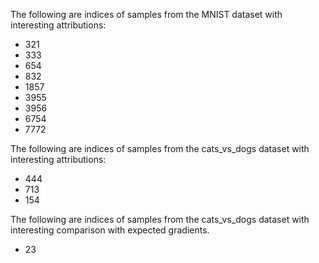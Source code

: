 The following are indices of samples from the MNIST dataset with interesting attributions:
- 321
- 333
- 654
- 832
- 1857
- 3955
- 3956
- 6754
- 7772

The following are indices of samples from the cats_vs_dogs dataset with interesting attributions:
- 444
- 713
- 154

The following are indices of samples from the cats_vs_dogs dataset with interesting comparison with expected gradients.
- 23